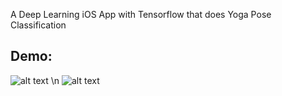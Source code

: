 A Deep Learning iOS App with Tensorflow that does Yoga Pose Classification

## Demo:

![alt text](https://raw.githubusercontent.com/jay-uChicago/yoga-image-classifier/master/references/Demo3.gif)
\n
![alt text](https://raw.githubusercontent.com/jay-uChicago/yoga-image-classifier/master/references/Demo4.gif)
